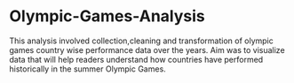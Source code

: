 # Olympic-Games-Analysis
This analysis involved collection,cleaning and transformation of olympic games country wise performance data over the years. Aim was to visualize data that will help readers understand how countries have performed historically in the summer Olympic Games.
